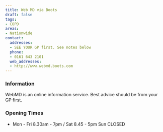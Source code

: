 ```yaml
---
title: Web MD via Boots
draft: false
tags:
- COPD
areas:
- Nationwide
contact:
  addresses:
  - SEE YOUR GP first. See notes below
  phone:
  - 0161 643 2101
  web_addresses:
  - http://www.webmd.boots.com
---
```


### Information
WebMD is an online information service. Best advice should be from your GP first.

### Opening Times
* Mon - Fri 8.30am - 7pm / 
Sat 8.45 - 5pm
Sun CLOSED

